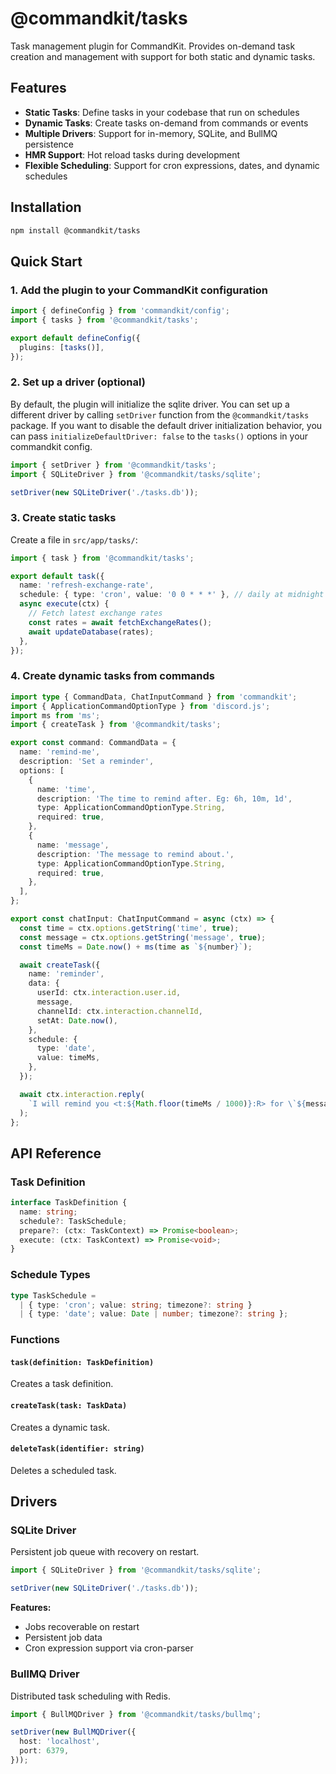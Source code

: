 # @commandkit/tasks

Task management plugin for CommandKit. Provides on-demand task creation and management with support for both static and dynamic tasks.

## Features

- **Static Tasks**: Define tasks in your codebase that run on schedules
- **Dynamic Tasks**: Create tasks on-demand from commands or events
- **Multiple Drivers**: Support for in-memory, SQLite, and BullMQ persistence
- **HMR Support**: Hot reload tasks during development
- **Flexible Scheduling**: Support for cron expressions, dates, and dynamic schedules

## Installation

```bash
npm install @commandkit/tasks
```

## Quick Start

### 1. Add the plugin to your CommandKit configuration

```ts
import { defineConfig } from 'commandkit/config';
import { tasks } from '@commandkit/tasks';

export default defineConfig({
  plugins: [tasks()],
});
```

### 2. Set up a driver (optional)

By default, the plugin will initialize the sqlite driver. You can set up a different driver by calling `setDriver` function from the `@commandkit/tasks` package. If you want to disable the default driver initialization behavior, you can pass `initializeDefaultDriver: false` to the `tasks()` options in your commandkit config.

```ts
import { setDriver } from '@commandkit/tasks';
import { SQLiteDriver } from '@commandkit/tasks/sqlite';

setDriver(new SQLiteDriver('./tasks.db'));
```

### 3. Create static tasks

Create a file in `src/app/tasks/`:

```ts
import { task } from '@commandkit/tasks';

export default task({
  name: 'refresh-exchange-rate',
  schedule: { type: 'cron', value: '0 0 * * *' }, // daily at midnight
  async execute(ctx) {
    // Fetch latest exchange rates
    const rates = await fetchExchangeRates();
    await updateDatabase(rates);
  },
});
```

### 4. Create dynamic tasks from commands

```ts
import type { CommandData, ChatInputCommand } from 'commandkit';
import { ApplicationCommandOptionType } from 'discord.js';
import ms from 'ms';
import { createTask } from '@commandkit/tasks';

export const command: CommandData = {
  name: 'remind-me',
  description: 'Set a reminder',
  options: [
    {
      name: 'time',
      description: 'The time to remind after. Eg: 6h, 10m, 1d',
      type: ApplicationCommandOptionType.String,
      required: true,
    },
    {
      name: 'message',
      description: 'The message to remind about.',
      type: ApplicationCommandOptionType.String,
      required: true,
    },
  ],
};

export const chatInput: ChatInputCommand = async (ctx) => {
  const time = ctx.options.getString('time', true);
  const message = ctx.options.getString('message', true);
  const timeMs = Date.now() + ms(time as `${number}`);

  await createTask({
    name: 'reminder',
    data: {
      userId: ctx.interaction.user.id,
      message,
      channelId: ctx.interaction.channelId,
      setAt: Date.now(),
    },
    schedule: {
      type: 'date',
      value: timeMs,
    },
  });

  await ctx.interaction.reply(
    `I will remind you <t:${Math.floor(timeMs / 1000)}:R> for \`${message}\``,
  );
};
```

## API Reference

### Task Definition

```ts
interface TaskDefinition {
  name: string;
  schedule?: TaskSchedule;
  prepare?: (ctx: TaskContext) => Promise<boolean>;
  execute: (ctx: TaskContext) => Promise<void>;
}
```

### Schedule Types

```ts
type TaskSchedule = 
  | { type: 'cron'; value: string; timezone?: string }
  | { type: 'date'; value: Date | number; timezone?: string };
```

### Functions

#### `task(definition: TaskDefinition)`

Creates a task definition.

#### `createTask(task: TaskData)`

Creates a dynamic task.

#### `deleteTask(identifier: string)`

Deletes a scheduled task.

## Drivers

### SQLite Driver

Persistent job queue with recovery on restart.

```ts
import { SQLiteDriver } from '@commandkit/tasks/sqlite';

setDriver(new SQLiteDriver('./tasks.db'));
```

**Features:**
- Jobs recoverable on restart
- Persistent job data
- Cron expression support via cron-parser

### BullMQ Driver

Distributed task scheduling with Redis.

```ts
import { BullMQDriver } from '@commandkit/tasks/bullmq';

setDriver(new BullMQDriver({
  host: 'localhost',
  port: 6379,
}));
```

